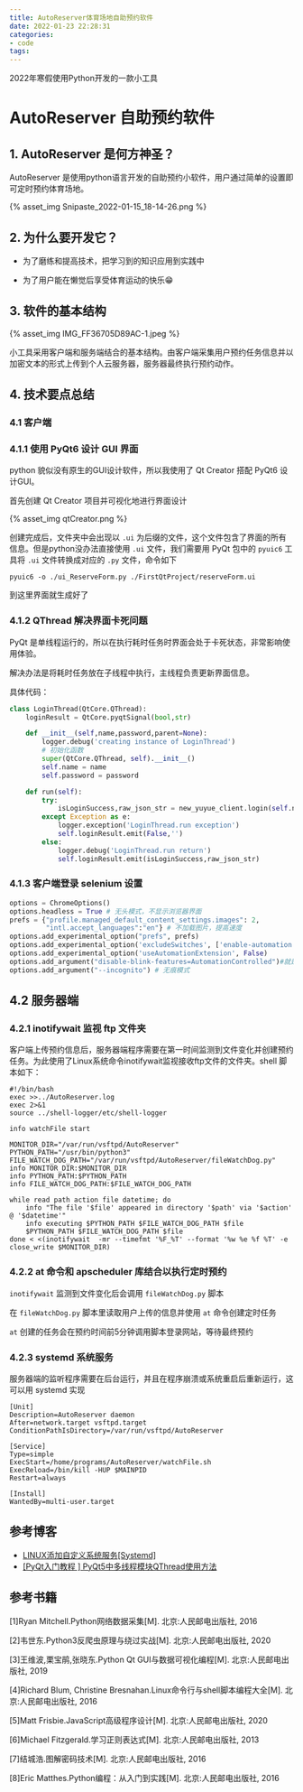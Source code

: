 ```yaml
---
title: AutoReserver体育场地自助预约软件
date: 2022-01-23 22:28:31
categories:
- code
tags:
---
```


2022年寒假使用Python开发的一款小工具

<!--more-->

# AutoReserver 自助预约软件

## 1. AutoReserver 是何方神圣？

AutoReserver 是使用python语言开发的自助预约小软件，用户通过简单的设置即可定时预约体育场地。

{% asset_img Snipaste_2022-01-15_18-14-26.png %}



## 2. 为什么要开发它？

* 为了磨练和提高技术，把学习到的知识应用到实践中

* 为了用户能在懒觉后享受体育运动的快乐:grin:



## 3. 软件的基本结构

{% asset_img IMG_FF36705D89AC-1.jpeg %}

小工具采用客户端和服务端结合的基本结构。由客户端采集用户预约任务信息并以加密文本的形式上传到个人云服务器，服务器最终执行预约动作。



## 4. 技术要点总结

### 4.1 客户端

### 4.1.1 使用 PyQt6 设计 GUI 界面

python 貌似没有原生的GUI设计软件，所以我使用了 Qt Creator 搭配 PyQt6 设计GUI。

首先创建 Qt Creator 项目并可视化地进行界面设计

{% asset_img qtCreator.png %}

创建完成后，文件夹中会出现以 `.ui` 为后缀的文件，这个文件包含了界面的所有信息。但是python没办法直接使用 `.ui` 文件，我们需要用 PyQt 包中的 `pyuic6` 工具将 `.ui` 文件转换成对应的 `.py` 文件，命令如下

```shell
pyuic6 -o ./ui_ReserveForm.py ./FirstQtProject/reserveForm.ui
```

到这里界面就生成好了



### 4.1.2 QThread 解决界面卡死问题

PyQt 是单线程运行的，所以在执行耗时任务时界面会处于卡死状态，非常影响使用体验。

解决办法是将耗时任务放在子线程中执行，主线程负责更新界面信息。

具体代码：

```python
class LoginThread(QtCore.QThread):
    loginResult = QtCore.pyqtSignal(bool,str)

    def __init__(self,name,password,parent=None):
        logger.debug('creating instance of LoginThread')
        # 初始化函数
        super(QtCore.QThread, self).__init__()    
        self.name = name
        self.password = password

    def run(self):
        try:
            isLoginSuccess,raw_json_str = new_yuyue_client.login(self.name,self.password)
        except Exception as e:
            logger.exception('LoginThread.run exception')
            self.loginResult.emit(False,'')
        else:
            logger.debug('LoginThread.run return')
            self.loginResult.emit(isLoginSuccess,raw_json_str)
```



### 4.1.3 客户端登录 selenium 设置

```python
options = ChromeOptions()
options.headless = True # 无头模式，不显示浏览器界面
prefs = {"profile.managed_default_content_settings.images": 2,
         "intl.accept_languages":"en"} # 不加载图片，提高速度
options.add_experimental_option("prefs", prefs)
options.add_experimental_option('excludeSwitches', ['enable-automation'])
options.add_experimental_option('useAutomationExtension', False)
options.add_argument("disable-blink-features=AutomationControlled")#就是这一行告诉chrome去掉了webdriver痕迹
options.add_argument("--incognito") # 无痕模式
```



## 4.2 服务器端

### 4.2.1 inotifywait 监视 ftp 文件夹

客户端上传预约信息后，服务器端程序需要在第一时间监测到文件变化并创建预约任务。为此使用了Linux系统命令inotifywait监视接收ftp文件的文件夹。shell 脚本如下：

```shell
#!/bin/bash
exec >>../AutoReserver.log                                                                    
exec 2>&1
source ../shell-logger/etc/shell-logger

info watchFile start

MONITOR_DIR="/var/run/vsftpd/AutoReserver"
PYTHON_PATH="/usr/bin/python3"
FILE_WATCH_DOG_PATH="/var/run/vsftpd/AutoReserver/fileWatchDog.py"
info MONITOR_DIR:$MONITOR_DIR
info PYTHON_PATH:$PYTHON_PATH
info FILE_WATCH_DOG_PATH:$FILE_WATCH_DOG_PATH

while read path action file datetime; do
    info "The file '$file' appeared in directory '$path' via '$action' @ '$datetime'"
    info executing $PYTHON_PATH $FILE_WATCH_DOG_PATH $file
    $PYTHON_PATH $FILE_WATCH_DOG_PATH $file
done < <(inotifywait  -mr --timefmt '%F_%T' --format '%w %e %f %T' -e close_write $MONITOR_DIR)
```



### 4.2.2 at 命令和 apscheduler 库结合以执行定时预约

`inotifywait` 监测到文件变化后会调用 `fileWatchDog.py` 脚本

在 `fileWatchDog.py` 脚本里读取用户上传的信息并使用 `at` 命令创建定时任务

`at` 创建的任务会在预约时间前5分钟调用脚本登录网站，等待最终预约



### 4.2.3 systemd 系统服务

服务器端的监听程序需要在后台运行，并且在程序崩溃或系统重启后重新运行，这可以用 systemd 实现

```shell
[Unit]
Description=AutoReserver daemon
After=network.target vsftpd.target
ConditionPathIsDirectory=/var/run/vsftpd/AutoReserver

[Service]
Type=simple
ExecStart=/home/programs/AutoReserver/watchFile.sh
ExecReload=/bin/kill -HUP $MAINPID
Restart=always

[Install]
WantedBy=multi-user.target
```

  

## 参考博客

* [LINUX添加自定义系统服务[Systemd]](https://www.lemonsys.cn/tech_107/)
* [[PyQt入门教程 ] PyQt5中多线程模块QThread使用方法](https://www.cnblogs.com/linyfeng/p/12239856.html)



## 参考书籍

[1]Ryan Mitchell.Python网络数据采集[M]. 北京:人民邮电出版社, 2016

[2]韦世东.Python3反爬虫原理与绕过实战[M]. 北京:人民邮电出版社, 2020

[3]王维波,栗宝鹃,张晓东.Python Qt GUI与数据可视化编程[M]. 北京:人民邮电出版社, 2019

[4]Richard Blum, Christine Bresnahan.Linux命令行与shell脚本编程大全[M]. 北京:人民邮电出版社, 2016

[5]Matt Frisbie.JavaScript高级程序设计[M]. 北京:人民邮电出版社, 2020

[6]Michael Fitzgerald.学习正则表达式[M]. 北京:人民邮电出版社, 2013

[7]结城浩.图解密码技术[M]. 北京:人民邮电出版社, 2016

[8]Eric Matthes.Python编程：从入门到实践[M]. 北京:人民邮电出版社, 2016
